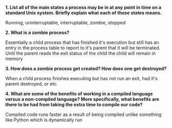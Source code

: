 **1. List all of the main states a process may be in at any point in time on a standard Unix system. Briefly explain what each of these states means.**

Running, uninterruptable, interruptable, zombie, stopped

**2. What is a zombie process?**

Essentially a child process that has finished it's execution but still has an entry in the process table to report to it's parent that it will be terminated. Until the parent reads the exit status of the child the child will remain in memory

**3. How does a zombie process get created? How does one get destroyed?**

When a child process finishes executing but has not run an exit, had it's parent destroyed, or etc.

**4. What are some of the benefits of working in a compiled language versus a non-compiled language? More specifically, what benefits are there to be had from taking the extra time to compile our code?**

Compiled code runs faster as a result of being compiled unlike something like Python which is dynamically run
